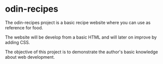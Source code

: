 # odin-recipes
The odin-recipes project is a basic recipe website where you can use as reference for food.

The website will be develop from a basic HTML and will later on improve by adding CSS.

The objective of this project is to demonstrate the author's basic knowledge about web development.